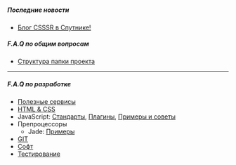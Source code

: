 ##### Последние новости
- [Блог CSSSR в Спутнике!](https://github.com/CSSSR/sputnik/blob/master/blog/2014-06-26-blog-csssr-v-sputnike.md)




##### F.A.Q по общим вопросам

- [Структура папки проекта](https://github.com/CSSSR/presidium/wiki/Структура-папки-проекта)


***

##### F.A.Q по разработке
- [Полезные сервисы](https://github.com/CSSSR/sputnik/wiki/services)
- [HTML & CSS](https://github.com/CSSSR/sputnik/wiki/html-&-css)
- JavaScript: [Стандарты](https://github.com/CSSSR/sputnik/wiki/JS-Code-Style), [Плагины](https://github.com/CSSSR/sputnik/wiki/JS-Plugins), [Примеры и советы](https://github.com/CSSSR/sputnik/wiki/Примеры-и-советы)
- Препроцессоры
  * Jade: [Примеры](https://github.com/CSSSR/sputnik/wiki/Jade:-Примеры)
- [GIT](https://github.com/CSSSR/sputnik/wiki/git)
- [Софт](https://github.com/CSSSR/sputnik/wiki/Софт)
- [Тестирование](https://github.com/CSSSR/sputnik/wiki/test)
